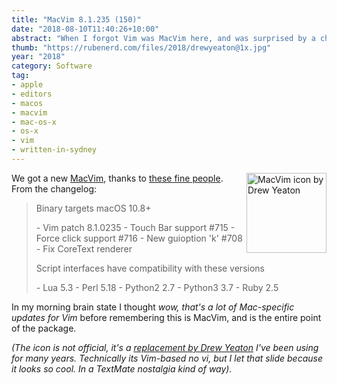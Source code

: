 ```yaml
---
title: "MacVim 8.1.235 (150)"
date: "2018-08-10T11:40:26+10:00"
abstract: "When I forgot Vim was MacVim here, and was surprised by a changelog"
thumb: "https://rubenerd.com/files/2018/drewyeaton@1x.jpg"
year: "2018"
category: Software
tag:
- apple
- editors
- macos
- macvim
- mac-os-x
- os-x
- vim
- written-in-sydney
---
```

<p><img src="https://rubenerd.com/files/2018/drewyeaton@1x.jpg" srcset="https://rubenerd.com/files/2018/drewyeaton@1x.jpg 1x, https://rubenerd.com/files/2018/drewyeaton@2x.jpg 2x" alt="MacVim icon by Drew Yeaton" style="width:128px; height:128px; float:right; margin:0 0 1em; 2em" /></p>

We got a new [MacVim], thanks to [these fine people]. From the changelog:

> Binary targets macOS 10.8+
> 
> \- Vim patch 8.1.0235
> \- Touch Bar support #715
> \- Force click support #716
> \- New guioption 'k' #708
> \- Fix CoreText renderer
>
> Script interfaces have compatibility with these versions
> 
> \- Lua 5.3
> \- Perl 5.18
> \- Python2 2.7
> \- Python3 3.7
> \- Ruby 2.5

In my morning brain state I thought *wow, that's a lot of Mac-specific updates for Vim* before remembering this is MacVim, and is the entire point of the package.

*(The icon is not official, it's a [replacement by Drew Yeaton] I've been using for many years. Technically its Vim-based no vi, but I let that slide because it looks so cool. In a TextMate nostalgia kind of way).*

[MacVim]: https://github.com/macvim-dev/macvim
[these fine people]: https://github.com/macvim-dev/macvim/blob/fd2a19c144d662fe8a0b4dc68d17ad3da312a389/src/MacVim/Credits.rtf
[replacement by Drew Yeaton]: https://dribbble.com/shots/337065-MacVim-Icon-Updated

